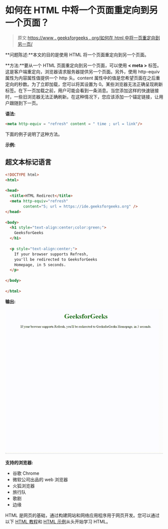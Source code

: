 # 如何在 HTML 中将一个页面重定向到另一个页面？

> 原文:[https://www . geeksforgeeks . org/如何在 html 中将一页重定向到另一页/](https://www.geeksforgeeks.org/how-to-redirect-a-page-to-another-page-in-html/)

**问题陈述:**本文的目的是使用 HTML 将一个页面重定向到另一个页面。

**方法:**要从一个 HTML 页面重定向到另一个页面，可以使用 **< meta >** 标签。这是客户端重定向，浏览器请求服务器提供另一个页面。另外，使用 http-equiv 属性为内容属性值提供一个 http 头。content 属性中的值是您希望页面在之后重定向的秒数。为了立即加载，您可以将其设置为 0。某些浏览器无法正确呈现刷新标签。在下一页加载之前，用户可能会看到一条消息。当您添加这样的快速链接时，一些旧浏览器无法正确刷新。在这种情况下，您应该添加一个锚定链接，让用户跟随到下一页。

**语法:**

```html
<meta http-equiv = "refresh" content = " time ; url = link"/>
```

下面的例子说明了这种方法。

**示例:**

## 超文本标记语言

```html
<!DOCTYPE html>
<html>

<head>
  <title>HTML Redirect</title>
  <meta http-equiv="refresh" 
        content="5; url = https://ide.geeksforgeeks.org" />
</head>

<body>
  <h1 style="text-align:center;color:green;">
    GeeksforGeeks
  </h1>

  <p style="text-align:center;">
    If your browser supports Refresh,
    you'll be redirected to GeeksforGeeks
    Homepage, in 5 seconds.
  </p>

</body>

</html>
```

**输出:**

![](img/72bfbd9f5bd83f0d540f8c237fac98bd.png)

**支持的浏览器:**

*   谷歌 Chrome
*   微软公司出品的 web 浏览器
*   火狐浏览器
*   旅行队
*   歌剧
*   边缘

HTML 是网页的基础，通过构建网站和网络应用程序用于网页开发。您可以通过以下 [HTML 教程](https://www.geeksforgeeks.org/html-tutorials/)和 [HTML 示例](https://www.geeksforgeeks.org/html-examples/)从头开始学习 HTML。